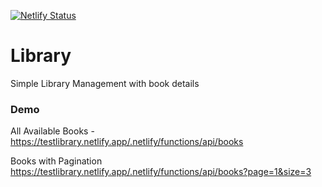 [![Netlify Status](https://api.netlify.com/api/v1/badges/753313a0-9548-4972-b64c-6e48168febc5/deploy-status)](https://app.netlify.com/sites/testlibrary/deploys)
# Library
Simple Library Management with book details

### Demo

All Available Books - https://testlibrary.netlify.app/.netlify/functions/api/books

Books with Pagination
https://testlibrary.netlify.app/.netlify/functions/api/books?page=1&size=3


